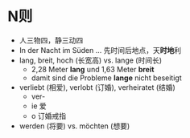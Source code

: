 # N则

* 人三物四，静三动四
* In der Nacht im Süden ... 先时间后地点，天**时地**利
* lang, breit, hoch (长宽高) vs. lange (时间长)
  * 2,28 Meter **lang** und 1,63 Meter **breit**
  * damit sind die Probleme **lange** nicht beseitigt
* verliebt (相爱), verlobt (订婚), verheiratet (结婚)
  * ver-
  * ie 爱
  * o 订婚戒指
* werden (将要) vs. möchten (想要)
